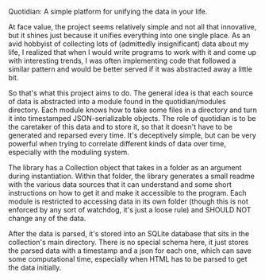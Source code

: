 Quotidian: A simple platform for unifying the data in your life.

At face value, the project seems relatively simple and not all that innovative,
but it shines just because it unifies everything into one single place. As an
avid hobbyist of collecting lots of (admittedly insignificant) data about my
life, I realized that when I would write programs to work with it and come up
with interesting trends, I was often implementing code that followed a similar
pattern and would be better served if it was abstracted away a little bit.

So that's what this project aims to do. The general idea is that each source
of data is abstracted into a module found in the quotidian/modules directory. 
Each module knows how to take some files in a directory and turn it into 
timestamped JSON-serializable objects. The role of quotidian is to be the
caretaker of this data and to store it, so that it doesn't have to be generated
and reparsed every time. It's deceptively simple, but can be very powerful
when trying to correlate different kinds of data over time, especially with
the moduling system.

The library has a Collection object that takes in a folder as an argument 
during instantiation. Within that folder, the library generates a small readme
with the various data sources that it can understand and some short instructions
on how to get it and make it accessible to the program. Each module is restricted
to accessing data in its own folder (though this is not enforced by any sort of
watchdog, it's just a loose rule) and SHOULD NOT change any of the data. 

After the data is parsed, it's stored into an SQLite database that sits in the
collection's main directory. There is no special schema here, it just stores
the parsed data with a timestamp and a json for each one, which can save some
computational time, especially when HTML has to be parsed to get the data 
initially.